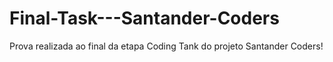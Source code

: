 # Final-Task---Santander-Coders
Prova realizada ao final da etapa Coding Tank do projeto Santander Coders!

